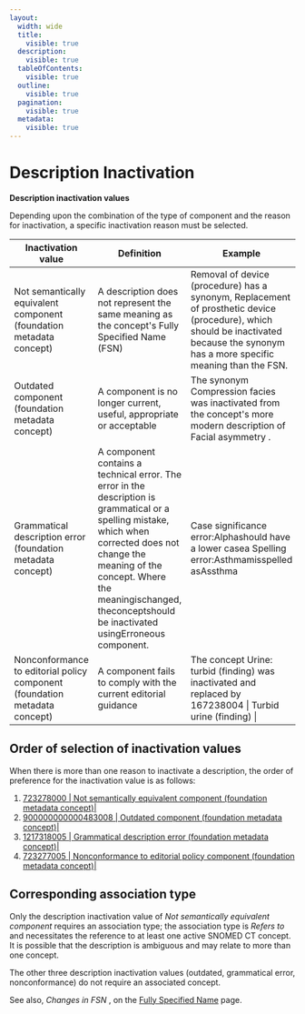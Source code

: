 ```yaml
---
layout:
  width: wide
  title:
    visible: true
  description:
    visible: true
  tableOfContents:
    visible: true
  outline:
    visible: true
  pagination:
    visible: true
  metadata:
    visible: true
---
```


# Description Inactivation

**Description inactivation values**

Depending upon the combination of the type of component and the reason for inactivation, a specific inactivation reason must be selected.

| Inactivation value | Definition | Example |
|---|---|---|
| Not semantically equivalent component (foundation metadata concept) | A description does not represent the same meaning as the concept's Fully Specified Name (FSN) | Removal of device (procedure) has a synonym, Replacement of prosthetic device (procedure), which should be inactivated because the synonym has a more specific meaning than the FSN. |
| Outdated component (foundation metadata concept) | A component is no longer current, useful, appropriate or acceptable | The synonym Compression facies was inactivated from the concept's more modern description of Facial asymmetry . |
| Grammatical description error (foundation metadata concept) | A component contains a technical error. The error in the description is grammatical or a spelling mistake, which when corrected does not change the meaning of the concept. Where the meaningischanged, theconceptshould be inactivated usingErroneous component. | Case significance error:Alphashould have a lower casea Spelling error:Asthmamisspelled asAssthma |
| Nonconformance to editorial policy component (foundation metadata concept) | A component fails to comply with the current editorial guidance | The concept Urine: turbid (finding) was inactivated and replaced by 167238004 \| Turbid urine (finding) \| |

## Order of selection of inactivation values

When there is more than one reason to inactivate a description, the order of preference for the inactivation value is as follows:

  

  1. [ 723278000 | Not semantically equivalent component (foundation metadata concept)|](http://snomed.info/id/723278000 "723278000 | Not semantically equivalent component \(foundation metadata concept\) |")
  2. [ 900000000000483008 | Outdated component (foundation metadata concept)|](http://snomed.info/id/900000000000483008 "900000000000483008 | Outdated component \(foundation metadata concept\) |")
  3. [ 1217318005 | Grammatical description error (foundation metadata concept)|](http://snomed.info/id/1217318005 "1217318005 | Grammatical description error \(foundation metadata concept\) |")
  4. [ 723277005 | Nonconformance to editorial policy component (foundation metadata concept)|](http://snomed.info/id/723277005 "723277005 | Nonconformance to editorial policy component \(foundation metadata concept\) |")

## Corresponding association type

Only the description inactivation value of _Not semantically equivalent_ _component_ requires an association type; the association type is _Refers to_ and necessitates the reference to at least one active SNOMED CT concept. It is possible that the description is ambiguous and may relate to more than one concept.

The other three description inactivation values (outdated, grammatical error, nonconformance) do not require an associated concept. 

  

See also, _Changes in FSN_ , on the [Fully Specified Name](Fully-Specified-Name_174691652.html) page. 
